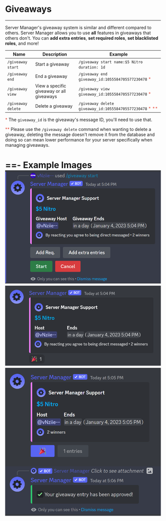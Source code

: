 # Giveaways
---
Server Manager's giveaway system is similar and different compared to others. Server Manager allows you to use **all** features in giveaways that others don't. You can __add extra entries__, __set required roles__, __set blacklisted roles__, and more!

Name | Description | Example |
--- | --- | --- |
`/giveaway start` | Start a giveaway | `/giveaway start name:$5 Nitro duration: 1d`
`/giveaway end` | End a giveaway | `/giveaway end giveaway_id:1055584705577230478` <span style="color:#e74c3c">*</span>
`/giveaway view` | View a specific giveaway or all giveaways | `/giveaway view giveaway_id:1055584705577230478` <span style="color:#e74c3c">*</span>
`/giveaway delete` | Delete a giveaway | `/giveaway delete giveaway_id:1055584705577230478` <span style="color:#e74c3c">*</span> <span style="color:#e74c3c">**</span>

<span style="color:#e74c3c">*</span> The `giveaway_id` is the giveaway's message ID, you'll need to use that.

<span style="color:#e74c3c">**</span> Please use the `/giveaway delete` command when wanting to delete a giveaway, deleting the message doesn't remove it from the database and doing so can mean lower performance for your server specifically when managing giveaways.

==- Example Images
![Creating a giveaway](/static/giveaways1.png)
![(Reaction) Giveaway started](/static/giveaways2.png)
![(Button) Entering giveaway](/static/giveaways3.png)
===